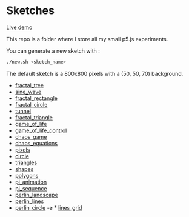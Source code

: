 # Sketches

[Live demo](https://t0mm4rx.github.io/sketches/)

This repo is a folder where I store all my small p5.js experiments.

You can generate a new sketch with :
```bash
./new.sh <sketch_name>
```

The default sketch is a 800x800 pixels with a (50, 50, 70) background.
* [fractal_tree](https://t0mm4rx.github.io/sketches/sketch_fractal_tree/)
* [sine_wave](https://t0mm4rx.github.io/sketches/sketch_sine_wave/)
* [fractal_rectangle](https://t0mm4rx.github.io/sketches/sketch_fractal_rectangle/)
* [fractal_circle](https://t0mm4rx.github.io/sketches/sketch_fractal_circle/)
* [tunnel](https://t0mm4rx.github.io/sketches/sketch_tunnel/)
* [fractal_triangle](https://t0mm4rx.github.io/sketches/sketch_fractal_triangle/)
* [game_of_life](https://t0mm4rx.github.io/sketches/sketch_game_of_life/)
* [game_of_life_control](https://t0mm4rx.github.io/sketches/sketch_game_of_life_control/)
* [chaos_game](https://t0mm4rx.github.io/sketches/sketch_chaos_game/)
* [chaos_equations](https://t0mm4rx.github.io/sketches/sketch_chaos_equations/)
* [pixels](https://t0mm4rx.github.io/sketches/sketch_pixels/)
* [circle](https://t0mm4rx.github.io/sketches/sketch_circle/)
* [triangles](https://t0mm4rx.github.io/sketches/sketch_triangles/)
* [shapes](https://t0mm4rx.github.io/sketches/sketch_shapes/)
* [polygons](https://t0mm4rx.github.io/sketches/sketch_polygons/)
* [pi_animation](https://t0mm4rx.github.io/sketches/sketch_pi_animation/)
* [pi_sequence](https://t0mm4rx.github.io/sketches/sketch_pi_sequence/)
* [perlin_landscape](https://t0mm4rx.github.io/sketches/sketch_perlin_landscape/)
* [perlin_lines](https://t0mm4rx.github.io/sketches/sketch_perlin_lines/)
* [perlin_circle](https://t0mm4rx.github.io/sketches/sketch_perlin_circle/)
-e * [lines_grid](https://t0mm4rx.github.io/sketches/sketch_lines_grid/)
